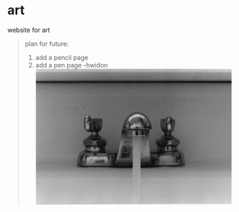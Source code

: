 # art
website for art
>plan for future:
>1. add a pencil page
>2. add a pen page
>-hwidon
![SmokingLotus](https://raw.githubusercontent.com/hwidon/art/gh-pages/ben_faucet-1-edited.jpeg)
